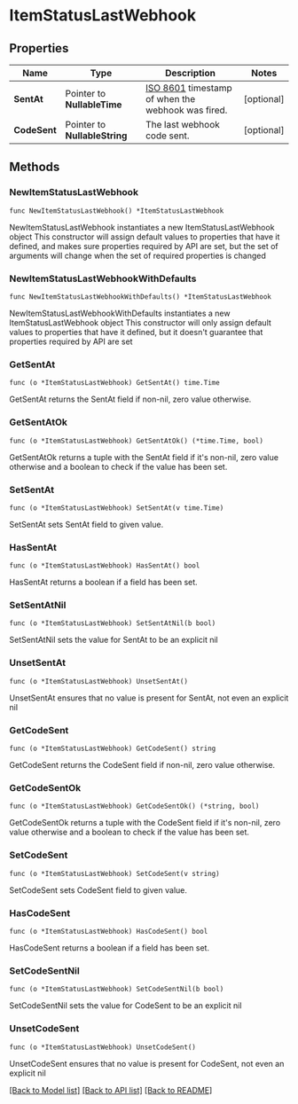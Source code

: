 # ItemStatusLastWebhook

## Properties

Name | Type | Description | Notes
------------ | ------------- | ------------- | -------------
**SentAt** | Pointer to **NullableTime** | [ISO 8601](https://wikipedia.org/wiki/ISO_8601) timestamp of when the webhook was fired.  | [optional] 
**CodeSent** | Pointer to **NullableString** | The last webhook code sent. | [optional] 

## Methods

### NewItemStatusLastWebhook

`func NewItemStatusLastWebhook() *ItemStatusLastWebhook`

NewItemStatusLastWebhook instantiates a new ItemStatusLastWebhook object
This constructor will assign default values to properties that have it defined,
and makes sure properties required by API are set, but the set of arguments
will change when the set of required properties is changed

### NewItemStatusLastWebhookWithDefaults

`func NewItemStatusLastWebhookWithDefaults() *ItemStatusLastWebhook`

NewItemStatusLastWebhookWithDefaults instantiates a new ItemStatusLastWebhook object
This constructor will only assign default values to properties that have it defined,
but it doesn't guarantee that properties required by API are set

### GetSentAt

`func (o *ItemStatusLastWebhook) GetSentAt() time.Time`

GetSentAt returns the SentAt field if non-nil, zero value otherwise.

### GetSentAtOk

`func (o *ItemStatusLastWebhook) GetSentAtOk() (*time.Time, bool)`

GetSentAtOk returns a tuple with the SentAt field if it's non-nil, zero value otherwise
and a boolean to check if the value has been set.

### SetSentAt

`func (o *ItemStatusLastWebhook) SetSentAt(v time.Time)`

SetSentAt sets SentAt field to given value.

### HasSentAt

`func (o *ItemStatusLastWebhook) HasSentAt() bool`

HasSentAt returns a boolean if a field has been set.

### SetSentAtNil

`func (o *ItemStatusLastWebhook) SetSentAtNil(b bool)`

 SetSentAtNil sets the value for SentAt to be an explicit nil

### UnsetSentAt
`func (o *ItemStatusLastWebhook) UnsetSentAt()`

UnsetSentAt ensures that no value is present for SentAt, not even an explicit nil
### GetCodeSent

`func (o *ItemStatusLastWebhook) GetCodeSent() string`

GetCodeSent returns the CodeSent field if non-nil, zero value otherwise.

### GetCodeSentOk

`func (o *ItemStatusLastWebhook) GetCodeSentOk() (*string, bool)`

GetCodeSentOk returns a tuple with the CodeSent field if it's non-nil, zero value otherwise
and a boolean to check if the value has been set.

### SetCodeSent

`func (o *ItemStatusLastWebhook) SetCodeSent(v string)`

SetCodeSent sets CodeSent field to given value.

### HasCodeSent

`func (o *ItemStatusLastWebhook) HasCodeSent() bool`

HasCodeSent returns a boolean if a field has been set.

### SetCodeSentNil

`func (o *ItemStatusLastWebhook) SetCodeSentNil(b bool)`

 SetCodeSentNil sets the value for CodeSent to be an explicit nil

### UnsetCodeSent
`func (o *ItemStatusLastWebhook) UnsetCodeSent()`

UnsetCodeSent ensures that no value is present for CodeSent, not even an explicit nil

[[Back to Model list]](../README.md#documentation-for-models) [[Back to API list]](../README.md#documentation-for-api-endpoints) [[Back to README]](../README.md)


